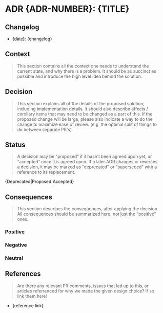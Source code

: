 # ADR {ADR-NUMBER}: {TITLE}

## Changelog
* {date}: {changelog}

## Context

> This section contains all the context one needs to understand the current state, and why there is a problem. It should be as succinct as possible and introduce the high level idea behind the solution. 
## Decision

> This section explains all of the details of the proposed solution, including implementation details.
It should also describe affects / corollary items that may need to be changed as a part of this.
If the proposed change will be large, please also indicate a way to do the change to maximize ease of review.
(e.g. the optimal split of things to do between separate PR's)

## Status

> A decision may be "proposed" if it hasn't been agreed upon yet, or "accepted" once it is agreed upon. If a later ADR changes or reverses a decision, it may be marked as "deprecated" or "superseded" with a reference to its replacement.

{Deprecated|Proposed|Accepted}

## Consequences

> This section describes the consequences, after applying the decision. All consequences should be summarized here, not just the "positive" ones.

### Positive

### Negative

### Neutral

## References

> Are there any relevant PR comments, issues that led up to this, or articles referrenced for why we made the given design choice? If so link them here!

* {reference link}
